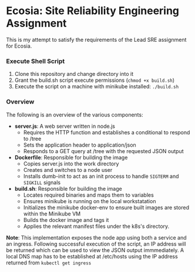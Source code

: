 # Ecosia: Site Reliability Engineering Assignment

This is my attempt to satisfy the requirements of the Lead SRE assignment for Ecosia. 

### Execute Shell Script
1. Clone this repository and change directory into it
2. Grant the build.sh script execute permissions (`chmod +x build.sh`)
3. Execute the script on a machine with minikube installed: `./build.sh`

### Overview

The following is an overview of the various components:
- **server.js**: A web server written in node.js 
    - Requires the HTTP function and establishes a conditional to respond to /tree
    - Sets the application header to application/json
    - Responds to a GET query at /tree with the requested JSON output
- **Dockerfile**: Responsible for building the image
    - Copies server.js into the work directory
    - Creates and switches to a node user
    - Installs dumb-init to act as an init process to handle `SIGTERM` and `SIGKILL` signals
- **build.sh**: Responsible for building the image
    - Locates required binaries and maps them to variables
    - Ensures minikube is running on the local workstatation
    - Initializes the minikube docker-env to ensure built images are stored within the Minikube VM
    - Builds the docker image and tags it
    - Applies the relevant manifest files under the k8s's directory. 

**Note**: This implementation exposes the node app using both a service and an ingress. Following successful execution of the script, an IP address will be returned which can be used to view the JSON output immmediately. A local DNS map has to be established at /etc/hosts using the IP address returned from `kubectl get ingress`
